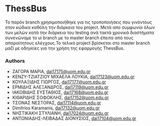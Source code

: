 # ThessBus

Το παρόν branch χρησιμοποιήθηκε για τις τροποποιήσεις που γινόντους στον κώδικα καθόλη την διάρκεια του project. Μετά απο συμφωνία όλων των μελών κατά την διάρκεια του testing ανά τακτά χρονικά διαστήματα συνενώναμε το ui branch με το master branch έπειτα από τους απαραίτητους ελέγχους.Το τελικό project βρίσκεται στο master branch μαζί με οδηγείες για την χρήση της εφαρμογής ThessBus.

### Authors

* ΖΑΓΟΡΑ ΜΑΡΙΑ, dai17175@uom.edu.gr
* ΚΕΝΖΥ-ΤΖΙΑΤΖΙΟΥ ΜΙΧΑΕΛΑ ΛΟΥΚΙΑ, dai17123@uom.edu.gr
* ΚΟΥΛΑΞΙΔΗΣ ΓΙΩΡΓΟΣ, dai17177@uom.edu.gr
* ΕΡΜΙΔΗΣ ΑΛΕΞΑΝΔΡΟΣ, dai17119@uom.edu.gr
* ΙΑΚΩΒΙΔΗΣ ΕΥΣΤΑΘΙΟΣ, dai17168@uom.edu.gr
* ΚΙΘΑΡΙΔΗΣ ΣΟΦΟΚΛΗΣ, dai17152@uom.edu.gr
* ΤΣΟΝΑΣ ΝΕΣΤΟΡΑΣ, dai17114@uom.edu.gr
* Dimitrios Karamanis, dai17132@uom.edu.gr
* ΝΗΣΤΙΚΑΚΗ ΣΤΥΛΙΑΝΗ, dai17024@uom.edu.gr
* ΑΝΤΩΝΙΑΔΗΣ-ΛΕΙΒΑΔΑΣ ΔΙΟΝΥΣΙΟΣ, dai17104@uom.edu.gr
